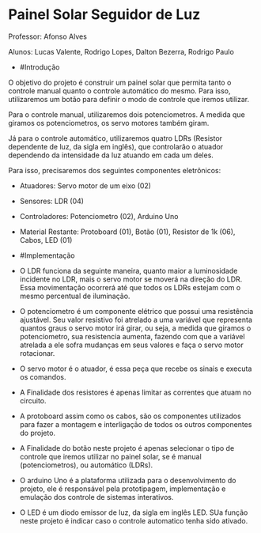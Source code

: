 # Painel Solar Seguidor de Luz

Professor: Afonso Alves

Alunos:
Lucas Valente,
Rodrigo Lopes,
Dalton Bezerra,
Rodrigo Paulo


- #Introdução

O objetivo do projeto é construir um painel solar que permita tanto o controle manual quanto o controle automático do mesmo. Para isso, utilizaremos um botão para definir o modo de controle que iremos utilizar.

Para o controle manual, utilizaremos dois potenciometros. A medida que giramos os potenciometros, os servo motores também giram.

Já para o controle automático, utilizaremos quatro LDRs (Resistor dependente de luz, da sigla em inglês), que controlarão o atuador dependendo da intensidade da luz atuando em cada um deles.

Para isso, precisaremos dos seguintes componentes eletrônicos:

- Atuadores:
Servo motor de um eixo (02)

- Sensores:
LDR (04)

- Controladores:
Potenciometro (02),
Arduino Uno

- Material Restante:
Protoboard (01),
Botão (01),
Resistor de 1k (06),
Cabos,
LED (01)


- #Implementação

- O LDR funciona da seguinte maneira, quanto maior a luminosidade incidente no LDR, mais o servo motor se moverá na direção do LDR. Essa movimentação ocorrerá até que todos os LDRs estejam com o mesmo percentual de iluminação.

- O potenciometro é um componente elétrico que possui uma resistência ajustável. Seu valor resistivo foi atrelado a uma variável que representa quantos graus o servo motor irá girar, ou seja, a medida que giramos o potenciometro, sua resistencia aumenta, fazendo com que a variável atrelada a ele sofra mudanças em seus valores e faça o servo motor rotacionar.

- O servo motor é o atuador, é essa peça que recebe os sinais e executa os comandos.

- A Finalidade dos resistores é apenas limitar as correntes que atuam no circuito.

- A protoboard assim como os cabos, são os componentes utilizados para fazer a montagem e interligação de todos os outros componentes do projeto.

- A Finalidade do botão neste projeto é apenas selecionar o tipo de controle que iremos utilizar no painel solar, se é manual (potenciometros), ou automático (LDRs).

- O arduino Uno é a plataforma utilizada para o desenvolvimento do projeto, ele é responsável pela prototipagem, implementação e emulação dos controle de sistemas interativos.

- O LED é um diodo emissor de luz, da sigla em inglês LED. SUa função neste projeto é indicar caso o controle automatico tenha sido ativado.

